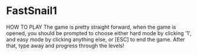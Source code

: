 # FastSnail1
HOW TO PLAY 
The game is pretty straight forward, when the game is opened,
you should be prompted to choose either hard mode by clicking '1',
and easy mode by clicking anything else, or [ESC] to end the game. 
After that, type away and progress through the levels!
